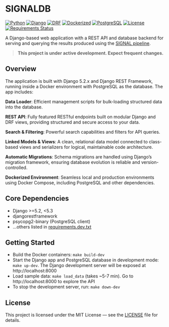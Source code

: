 # SIGNALDB
[![Python](https://img.shields.io/badge/python-3.12+-blue.svg)](https://www.python.org/)
[![Django](https://img.shields.io/badge/django-5.2-green.svg)](https://www.djangoproject.com/)
[![DRF](https://img.shields.io/badge/DRF-%20djangorestframework-blue)](https://pypi.org/project/djangorestframework/)
[![Dockerized](https://img.shields.io/badge/docker-ready-blue.svg)](https://www.docker.com/)
[![PostgreSQL](https://img.shields.io/badge/postgresql-16-blue.svg)](https://www.postgresql.org/)
[![License](https://img.shields.io/github/license/ToshkaDev/SIGNAL.svg)](LICENSE)
[![Requirements Status](https://img.shields.io/librariesio/release/pypi/django)](https://pypi.org/project/Django/)


A Django-based web application with a REST API and database backend for serving and querying the results produced using the [SIGNAL pipeline](https://github.com/ToshkaDev/signal-transduction).

> **This project is under active development. Expect frequent changes.**

## Overview
The application is built with Django 5.2.x and Django REST Framework, running inside a Docker environment with PostgreSQL as the database. The app includes:

**Data Loader**: Efficient management scripts for bulk-loading structured data into the database.

**REST API**: Fully featured RESTful endpoints built on modular Django and DRF views, providing structured and secure access to your data.

**Search & Filtering**: Powerful search capabilities and filters for API queries.

**Linked Models & Views**: A clean, relational data model connected to class-based views and serializers for logical, maintainable code architecture.

**Automatic Migrations**: Schema migrations are handled using Django’s migration framework, ensuring database evolution is reliable and version-controlled.

**Dockerized Environment**: Seamless local and production environments using Docker Compose, including PostgreSQL and other dependencies.

## Core Dependencies
- Django >=5.2, <5.3  
- djangorestframework  
- psycopg2-binary (PostgreSQL client)  
- ...others listed in [requirements.dev.txt](./requirements.dev.txt)

## Getting Started
- Build the Docker containers: `make build-dev`
- Start the Django app and PostgreSQL database in development mode: `make up-dev`. The Django development server will be exposed at http://localhost:8000
- Load sample data: `make load_data` (takes ~5-7 min). Go to http://localhost:8000 to explore the API
- To stop the development server, run: `make down-dev`

##  License
This project is licensed under the MIT License — see the [LICENSE](https://github.com/ToshkaDev/SIGNAL/blob/main/LICENSE) file for details.

